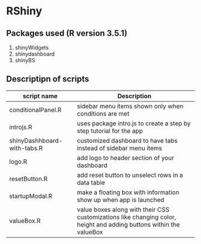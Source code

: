 # RShiny

## Packages used (R version 3.5.1)
1. shinyWidgets
2. shinydashboard
3. shinyBS


## Descriptipn of scripts 
| script name | Description |
|-------------|-------------|
|conditionalPanel.R| sidebar menu items shown only when conditions are met|
| introjs.R| uses package intro.js to create a step by step tutorial for the app |
|shinyDashhboard-with-tabs.R| customized dashboard to have tabs instead of sidebar menu items|
|logo.R| add logo to header section of your dashboard|
|resetButton.R| add reset button to unselect rows in a data table|
|startupModal.R| make a floating box with information show up when app is launched|
|valueBox.R| value boxes along with their CSS customizations like changing color, height and adding buttons within the valueBox|
